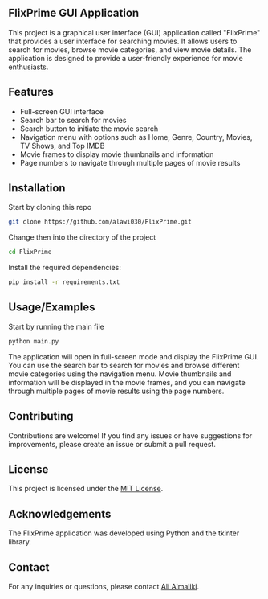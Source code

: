 ## FlixPrime GUI Application

This project is a graphical user interface (GUI) application called "FlixPrime" that provides a user interface for searching movies. It allows users to search for movies, browse movie categories, and view movie details. The application is designed to provide a user-friendly experience for movie enthusiasts.

## Features

- Full-screen GUI interface
- Search bar to search for movies
- Search button to initiate the movie search
- Navigation menu with options such as Home, Genre, Country, Movies, TV Shows, and Top IMDB
- Movie frames to display movie thumbnails and information
- Page numbers to navigate through multiple pages of movie results

## Installation

Start by cloning this repo
```bash
git clone https://github.com/alawi030/FlixPrime.git
```

Change then into the directory of the project
```bash
cd FlixPrime
```

Install the required dependencies:

   ```bash
   pip install -r requirements.txt
   ```

## Usage/Examples
Start by running the main file
```bash
python main.py
```

The application will open in full-screen mode and display the FlixPrime GUI. You can use the search bar to search for movies and browse different movie categories using the navigation menu. Movie thumbnails and information will be displayed in the movie frames, and you can navigate through multiple pages of movie results using the page numbers.

## Contributing

Contributions are welcome! If you find any issues or have suggestions for improvements, please create an issue or submit a pull request.

## License

This project is licensed under the [MIT License](Licence.txt).

## Acknowledgements

The FlixPrime application was developed using Python and the tkinter library.

## Contact

For any inquiries or questions, please contact [Ali Almaliki](mailto:alawilmaliki@gmail.com).
